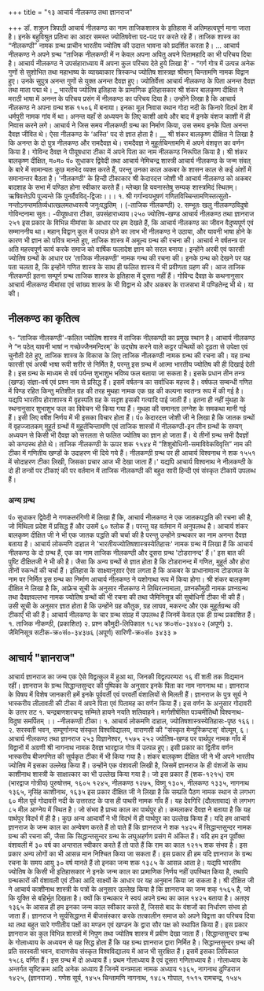 +++
title = "१३ आचार्य नीलकण्ठ तथा ज्ञानराज"

+++
डॉ. शत्रुघ्न त्रिपाठी
आचार्य नीलकण्ठ का नाम ताजिकशास्त्र के इतिहास में अतिमहत्वपूर्ण माना जाता है। इनके बहुविश्रुत प्रतिभा का आदर समस्त ज्योतिषवेत्ता पद-पद पर करते रहे हैं। ताजिक शास्त्र का “नीलकण्ठी” नामक ग्रन्थ प्राचीन भारतीय ज्योतिष की उदात्त भावना को प्रदर्शित करता है।
... आचार्य नीलकण्ठ ने अपने ग्रन्थ “ताजिक नीलकण्ठी में न केवल अपना अपितु अपने पितामहादि का भी परिचय दिया है। आचार्य नीलकण्ठ ने उपसंहाराध्याय में अपना कुल परिचय देते हुये लिखा है' - “गर्ग गोत्र में उत्पन्न अनेक गुणों से सुशोभित तथा महाभाष्य के व्याख्याकार त्रिस्कन्ध ज्योतिष शास्त्रज्ञ श्रीमान् चिन्तामणि नामक विद्वान हुए। उनके सुपुत्र अनन्त गुणों से युक्त अनन्त दैवज्ञ हुए। ज्योतिर्वेत्ता आचार्य नीलकण्ठ के पिता अनन्त दैवज्ञ तथा माता पद्मा थे।
_ भारतीय ज्योतिष इतिहास के प्रामाणिक इतिहासकार श्री शंकर बालकृष्ण दीक्षित ने मराठी भाषा में अनन्त के परिचय प्रसंग में नीलकण्ठ का परिचय दिया है। उन्होंने लिखा है कि आचार्य नीलकण्ठ ने अपना ग्रन्थ शक १५०६ में बनाया। इनका मूल निवास स्थान गोदा नदी के किनारे विदर्भ देश में धर्मपुरी नामक गांव में था। अनन्त वहाँ से अध्ययन के लिए काशी आये और बाद में इनके वंशज काशी में ही निवास करने लगे। आचार्य ने जिस समय नीलकण्ठी ग्रन्थ का निर्माण किया, उस समय इनके पिता अनन्त दैवज्ञ जीवित थे। ऐसा नीलकण्ठ के ‘अस्ति' पद से ज्ञात होता है। __ श्री शंकर बालकृष्ण दीक्षित ने लिखा है कि अनन्त के दो पुत्र नीलकण्ठ और रामदैवज्ञ थे। रामदैवज्ञ ने मुहूर्तचिन्तामणि में अपने वंशवृत्त का वर्णन किया है। गोविन्द दैवज्ञ ने पीयूषधारा टीका में अपने पिता का नाम नीलकण्ठ निरूपित किया है।
श्री शंकर बालकृष्ण दीक्षित, म०म० पं० सुधाकर द्विवेदी तथा आचार्य नेमिचन्द्र शास्त्री आचार्य नीलकण्ठ के जन्म संवत् के बारे में सामान्यतः कुछ मतभेद व्यक्त करते हैं, परन्तु उनका काल अकबर के शासन काल से कई अंशों में समानान्तर बैठता है। 'नीलकण्ठी' के हिन्दी टीकाकार श्री केदारदत्त जोशी भी आचार्य नीलकण्ठ को अकबर बादशाह के सभा में पण्डित होना स्वीकार करते हैं।
म्लेच्छा हि यवनास्तेषु सम्यक् शास्त्रमिदं स्थितम्। ऋषिवत्तेऽपि पूज्यन्ते किं पुनर्दैवविद्-द्विजाः।।।
१. श्री गर्गान्वयभूषणं गणितविच्चिन्तामणिस्तत्सुतो- नन्तोऽनन्तमतिर्व्यधात्खलमतध्वस्त्यै जनुःपद्धतिम् ।
(-ताजिक नीलकण्ठी) २. सम्भूतः खलु नीलकण्ठविदुषो गोविन्दनामा सुतः। -पीयूषधारा टीका, उपसंहाराध्याय।२५०
ज्योतिष-खण्ड
आचार्य नीलकण्ठ तथा ज्ञानराज
२५१
इस प्रकार के विभिन्न मीमांसा के आधार पर हम देखते हैं, कि आचार्य नीलकण्ठ का जीवन वैदुष्यपूर्ण एवं सम्माननीय था। महान् विद्वान् कुल में उत्पन्न होने का लाभ भी नीलकण्ठ ने उठाया, और यावनी भाषा होने के कारण भी ज्ञान को पवित्र मानते हुए, ताजिक शास्त्र में अमूल्य ग्रन्थ की रचना की। आचार्य ने वर्षतन्त्र पर अति महत्त्वपूर्ण कार्य करके समाज को वार्षिक फलादेश ज्ञान को सरल बनाया। इन्होंने अरबी एवं फारसी ज्योतिष ग्रन्थों के आधार पर 'ताजिक नीलकण्ठी' नामक गन्थ की रचना की।
इनके ग्रन्थ को देखने पर यह पता चलता है, कि इन्होंने गणित शास्त्र के साथ ही फलित शास्त्र में भी प्रवीणता ग्रहण की। आज ताजिक नीलकण्ठी इतना सम्पूर्ण ग्रन्थ ताजिक शास्त्र के इतिहास में दूसरा नहीं हैं। गोविन्द दैवज्ञ के कथनानुसार आचार्य नीलकण्ठ मीमांसा एवं सांख्य शास्त्र के भी विद्वान थे और अकबर के राजसभा में पण्डितेन्द्र भी थे।
या की।
## नीलकण्ठ का कृतित्व
१- “ताजिक नीलकण्ठी'-फलित ज्योतिष शास्त्र में ताजिक नीलकण्ठी का प्रमुख स्थान है। आचार्य नीलकण्ठ ने “न पठेत् यावनी भाषां न गच्छेज्जैनमन्दिरम्' के उद्घोष करने वाले कट्टर पन्थियों को दृढ़ता से उपेक्षा एवं चुनौती देते हुए, ताजिक शास्त्र के विकास के लिए ताजिक नीलकण्ठी नामक ग्रन्थ की रचना की। यह ग्रन्थ फारसी एवं अरबी भाषा रूपी शरीर से निर्मित है, परन्तु इस ग्रन्थ में आत्मा भारतीय ज्योतिष की ही दिखाई देती है। इस ग्रन्थ के माध्यम से वर्ष पर्यन्त शुभाशुभ भविष्य फल बताया जा सकता है। इसके प्रधान तीन तन्त्र (खण्ड) संज्ञा-वर्ष एवं प्रश्न नाम से प्रसिद्ध हैं। इसमें वर्षतन्त्र का सर्वाधिक महत्त्व है। वर्षफल सम्बन्धी गणित में पिण्ड रहित किन्तु मतिशील ग्रह की तरह मुथहा नामक एक ग्रह की कल्पना स्वतन्त्र रूप में की गई है। यद्यपि भारतीय होराशास्त्र में वृहस्पति ग्रह के सदृश इसकी गत्यादि पाई जाती हैं। इतना ही नहीं मुंथहा के स्थनानुसार शुभाशुभ फल का विवेचन भी किया गया हैं। मुथहा की समानता लग्नेश के समकथा मानी गई हैं। इसी लिए वर्षेश निर्णय में भी इसका विचार होता हैं। पं० केदारदत्त जोशी जी ने लिखा है कि जातक ग्रन्थों में वृहज्जातकम् मुहूर्त ग्रन्थों में मुहूर्तचिन्तामणि एवं ताजिक शास्त्रों में नीलकण्ठी-इन तीन ग्रन्थों के सम्यग् अध्ययन से किसी भी दैवज्ञ को सरलता से फलित ज्योतिष का ज्ञान हो जाता हैं। ये तीनों ग्रन्थ सभी दैवज्ञों को कण्ठस्थ होते थे।
ताजिक नीलकण्ठी के ऊपर शक १५४४ में “शिशुबोधिनी-समाविवेकविवृत्ति” नाम की टीका में गणितीय खण्डों के उदाहरण भी दिये गये हैं। नीलकण्ठी ग्रन्थ पर ही आचार्य विश्वनाथ ने शक १५५१ में सोदाहरण टीका लिखी, जिसका प्रचार आज भी देखा जाता हैं।'
यद्यपि आचार्य विश्वनाथ ने नीलकण्ठी के दो ही तन्त्रों पर टीकाएं की पर वर्तमान में ताजिक नीलकण्ठी की बहुत सारी हिन्दी एवं संस्कृत टीकायें उपलब्ध हैं।

### अन्य ग्रन्थ
पं० सुधाकर द्विवेदी ने गणकतरंगिणी में लिखा हैं कि, आचार्य नीलकण्ठ ने एक जातकपद्धति की रचना की है, जो मिथिला प्रदेश में प्रसिद्ध हैं और उसमें ६० श्लोक हैं। परन्तु यह वर्तमान में अनुपलब्ध है। आचार्य शंकर बालकृष्ण दीक्षित जी ने भी एक जातक पद्धति की चर्चा की है परन्तु उन्होंने ग्रन्थकार का नाम अनन्त दैवज्ञ बताया है। आचार्य लोकमणि दाहाल ने 'भारतीयज्योतिषशास्त्रस्येतिहासः' नामक ग्रन्थ में लिखा हैं कि आचार्य नीलकण्ठ के दो ग्रन्थ हैं, एक का नाम ताजिक नीलकण्ठी और दूसरा ग्रन्थ 'टोडरानन्द' हैं।' इस बात की पुष्टि दीक्षितजी ने भी की है। जैसा कि अन्य ग्रन्थों से ज्ञात होता है कि टोडरानन्द में गणित, मुहूर्त और होरा तीनों स्कन्धों की चर्चा हैं। इतिहास के साक्ष्यानुसार ऐसा लगता है कि अकबर के प्राधानामात्य टोडरमल के नाम पर निर्मित इस ग्रन्थ का निर्माण आचार्य नीलकण्ठ ने यशोगाथा रूप में किया होगा। श्री शंकर बालकृष्ण दीक्षित ने लिखा है कि, आफ्रेच सूची के अनुसार नीलकण्ठ ने तिथिरत्नामाला, प्रश्नकौमुदी नामक प्रश्नग्रन्थ तथा दैवज्ञवल्लभा नामक ज्योतिष ग्रन्थों की भी रचना की तथा जैमिनिसूत्र की सुबोधिनी टीका भी की हैं। उसी सूची के अनुसार ज्ञात होता है कि उन्होंने ग्रह कौतुक, ग्रह लाघव, मकरन्द और एक मुहूर्तग्रन्थ की टीकाएँ भी की हैं। आचार्य नीलकण्ठ के चार ग्रन्थ संग्रह में उपलब्ध हैं जिनमें केवल एक ही ग्रन्थ प्रकाशित हैं। १. ताजिक नीकण्ठी, (प्रकाशित) २. प्रश्न कौमुदी-लिपिकाल १८५४ क्र०सं०-३४४०२ (अपूर्ण) ३. जैमिनिसूत्र सटीक-क्र०सं०-३४३७६ (अपूर्ण)
सारिणी-क्र०सं० ३४३३
»
## आचार्य "ज्ञानराज"
आचार्य ज्ञानराज का जन्म एक ऐसे विद्वत्कुल में हुआ था, जिनकी विद्वत्परम्परा १६ वीं शती तक विद्यमान रहीं। ज्ञानराज के ग्रन्थ सिद्धान्तसुन्दर की पुष्पिका के अनुसार इनके पिता का नाम नागनाथ था। ज्ञानराज के विषय में विशेष जानकारी हमें इनके पूर्ववर्ती एवं परवर्ती वंशालियों से मिलती हैं। ज्ञानराज के पुत्र सूर्य ने भास्करीय लीलावती की टीका में अपने पिता एवं पितामह का वर्णन किया हैं। इस वर्णन के अनुसार गोदावरी के उत्तर तट
१.
चन्द्रबाणशरचन्द्र सम्मिते हायने नयति शलिवाहने। मार्गशीर्षसित पञ्चमीतिथौ विश्वनाथ-विदुषा समर्पितम् ।। -नीलकण्ठी टीका।
१. आचार्य लोकमणि दाहाल, ज्योतिषशास्त्रस्येतिहासः-पृष्ठ १६६। २. सरस्वती भवन, सम्पूर्णानन्द संस्कृत विश्वविद्यालय, वाराणसी की "संस्कृत मेन्यूस्क्रिप्टस्' वोल्यूम, ६।
आचार्य नीलकण्ठ तथा ज्ञानराज
२५३
विज्ञानेश्वर, १५७५
२५२
ज्योतिष-खण्ड पर पार्थपुर नामक गाँव में विद्वानों में अग्रणी श्री नागनाथ नामक दैवज्ञ भारद्वाज गोत्र में उत्पन्न हुए। इसी प्रकार का द्वितीय वर्णन भास्करीय बीजगणित की सूर्यकृत टीका में भी किया गया है। शंकर बालकृष्ण दीक्षित जी ने भी अपने भारतीय ज्योतिष में इसका उल्लेख किया हैं। उन्होंने एक वंशावली लिखी है, जिसमें ज्ञानराज के ही वंशजों के साथ काशीनाथ
शास्त्री के साक्षात्कार का भी उल्लेख किया गया है। जो इस प्रकार हैं
(शक-१२१५) राम (भारद्वाज गोत्रीय)
पुरुषोत्तम, १६०५
१२४५, नीलकण्ठ
१२७५, विष्णु
१३०५, नीलकण्ठ
१३३५, नागनाथ
१३६५, नृसिंह
काशीनाथ, १६३५
इस प्रकार दीक्षित जी ने लिखा है कि सम्प्रति पैठण नामक स्थान से लगभग ६० मील पूर्व गोदावरी नदी के उत्तरतट के पास ही पाथरी नामक गाँव हैं। यह देवगिरि (दौलतावाद) से लगभग ८५ मील आग्नेय में स्थित है। जो संभव है प्राच्य काल का पार्थपुर हो। कमलाकर दैवज्ञ ने बताया है कि यह पार्थपुर विदर्भ में ही है। कुछ अन्य आचार्यों ने भी विदर्भ में ही पार्थपुर का उल्लेख किया हैं।
यदि हम आचार्य ज्ञानराज के जन्म काल का अन्वेषण करते हैं तो पाते हैं कि ज्ञानराज ने शक १४२५ में सिद्धान्तसुन्दर नामक ग्रन्थ की रचना की, जैसा कि सिद्धान्तसुन्दर ग्रन्थ के लघुअहर्गण प्रसंग में अंकित हैं। यदि हम इन पूर्वोक्त वंशावली में ३० वर्ष का अन्तराल स्वीकार करते हैं तो पाते हैं कि राम का काल १२१५ शक संभव है। इस प्रकार अन्य लोगों का भी आसन्न मान निश्चित किया जा सकता हैं।
इस प्रकार ही हम यदि ज्ञानराज के ग्रन्थ रचना के समय आयु ३० वर्ष मानते हैं तो इनका जन्म शक १३८५ के आसन्न आता हे। यद्यपि भारतीय ज्योतिष के किसी भी इतिहासकार ने इनके जन्म काल का प्रामाणिक निर्णय नहीं उपस्थित किया है, तथापि ग्रन्थकारों की वंशावली एवं टीका आदि साक्ष्यों के आधार पर यह अनुमान किया जा सकता है। श्री दीक्षित जी ने आचार्य काशीनाथ शास्त्री के पत्रों के अनुसार उल्लेख किया है कि ज्ञानराज का जन्म शक् १५६५ है, जो कि युक्ति से बहिर्भूत दिखता है। क्यों कि ग्रन्थकार ने स्वयं अपने ग्रन्थ का काल १४२५ बताया है। अतएव १३६५ के आसन्न ही हम इनका जन्म काल स्वीकार करते हैं, जिससे बाद के वंशजों का निर्धारण संभव हो जाता हैं। ज्ञानराज ने सूर्यसिद्धान्त में बीजसंस्कार करके तत्कालीन समाज को अपने विद्वत्ता का परिचय दिया था तथा बहुत सारे गणीतीय पक्षों का मण्डन एवं खण्डन के द्वारा सौर पक्ष को स्थापित किया हैं। इस प्रकार ज्ञानराज का कुल विभिन्न शास्त्रों में निपुण तथा ज्योतिष शास्त्र में प्रवीण देखा जाता हैं। सिद्धान्तसुन्दर ग्रन्थ के गोलाध्याय के अध्ययन से यह सिद्ध होता हैं कि यह ग्रन्थ ज्ञानराज द्वारा निर्मित है। सिद्धान्तसुन्दर ग्रन्थ की प्रति सरस्वती भवन, वाराणसेय संस्कृत विश्वविद्यालय में आज भी सुरक्षित हैं। इसमें इसका लिपिकाल १५८६ वर्णित हैं।
इस ग्रन्थ में दो अध्याय हैं। प्रथम गोलाध्याय है एवं दूसरा गणिताध्याय है। गोलाध्याय के अन्तर्गत सृष्टिक्रम आदि अनेक अध्याय हैं जिनमें यन्त्रमाला नामक अध्याय
१३६५, नागनाथ
ढुण्डिराज
१४२५, (ज्ञानराज) .
गणेश
सूर्य, १४५५
चिन्तामणि
नागनाथ, १४८५
गोपाल, १५१५
रामचन्द्र, १५४५

